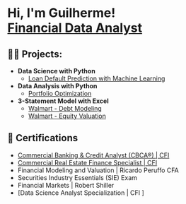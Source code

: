 <h1>Hi, I'm Guilherme! <br/><a href="https://github.com/guilhermegscastro">Financial Data Analyst</a>
  
<h2>👨‍💻 Projects:</h2>

- <b>Data Science with Python </b>
  - [Loan Default Prediction with Machine Learning](https://github.com/guilhermegscastro/Credit-Risk-Analysis)
- <b>Data Analysis with Python </b>
  - [Portfolio Optimization](https://github.com/guilhermegscastro/Portifolio-Optimization)
- <b>3-Statement Model with Excel </b>
  - [Walmart - Debt Modeling](https://github.com/guilhermegscastro/Walmart-DebtModeling)
  - [Walmart - Equity Valuation](https://github.com/guilhermegscastro/Walmart-EquityValuation)
<h2>🔭 Certifications </h2>

- [Commercial Banking & Credit Analyst (CBCA®) | CFI](https://www.credential.net/73004c3e-95cc-48b0-867e-39b615febe29)
- [Commercial Real Estate Finance Specialist | CFI ](https://www.credential.net/c2e4dabf-8755-4c32-8f14-fe64b12e01ee)
- Financial Modeling and Valuation | Ricardo Peruffo CFA
- Securities Industry Essentials (SIE) Exam
- Financial Markets | Robert Shiller
- [Data Science Analyst Specialization | CFI ]


<!--
**joshmadakor1/joshmadakor1** is a ✨ _special_ ✨ repository because its `README.md` (this file) appears on your GitHub profile.

Here are some ideas to get you started:

- 🔭 I’m currently working on ...
- 🌱 I’m currently learning ...
- 👯 I’m looking to collaborate on ...
- 🤔 I’m looking for help with ...
- 💬 Ask me about ...
- 📫 How to reach me: ...
- 😄 Pronouns: ...
- ⚡ Fun fact: ...
-->
